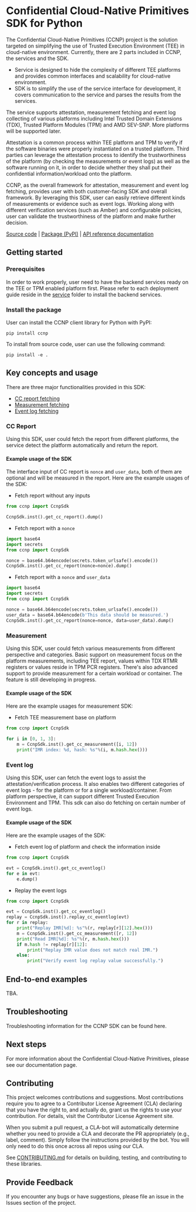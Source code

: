 # Confidential Cloud-Native Primitives SDK for Python

The Confidential Cloud-Native Primitives (CCNP) project is the solution targeted on simplifying the use of Trusted Execution Environment (TEE) in cloud-native environment. Currently, there are 2 parts included in CCNP, the services and the SDK.

- Service is designed to hide the complexity of different TEE platforms and provides common interfaces and scalability for cloud-native environment.
- SDK is to simplify the use of the service interface for development, it covers communication to the service and parses the results from the services.

The service supports attestation, measurement fetching and event log collecting of various platforms including Intel Trusted Domain Extensions (TDX), Trusted Platform Modules (TPM) and AMD SEV-SNP. More platforms will be supported later.

Attestation is a common process within TEE platform and TPM to verify if the software binaries were properly instantiated on a trusted platform. Third parties can leverage the attestation process to identify the trustworthiness of the platform (by checking the measurements or event logs) as well as the software running on it, in order to decide whether they shall put their confidential information/workload onto the platform.

CCNP, as the overall framework for attestation, measurement and event log fetching, provides user with both customer-facing SDK and overall framework. By leveraging this SDK, user can easily retrieve different kinds of measurements or evidence such as event logs. Working along with different verification services (such as Amber) and configurable policies, user can validate the trustworthiness of the  platform and make further decision.

[Source code][source_code]
| [Package (PyPI)][ccnp_pypi]
| [API reference documentation][api_doc]

## Getting started

### Prerequisites
In order to work properly, user need to have the backend services ready on the TEE or TPM enabled platform first. Please refer to each deployment guide reside in the [service](../../service/) folder to install the backend services.

### Install the package
User can install the CCNP client library for Python with PyPI:

```
pip install ccnp
```

To install from source code, user can use the following command:

```
pip install -e .
```

## Key concepts and usage
There are three major functionalities provided in this SDK:

* [CC report fetching](#cc-report)
* [Measurement fetching](#measurement)
* [Event log fetching](#event-log)

### CC Report

Using this SDK, user could fetch the report from different platforms, the service detect the platform automatically and return the report.

#### Example usage of the SDK

The interface input of CC report is `nonce` and `user_data`, both of them are optional and will be measured in the report.
Here are the example usages of the SDK:

* Fetch report without any inputs
```python
from ccnp import CcnpSdk

CcnpSdk.inst().get_cc_report().dump()

```

* Fetch report with a `nonce`
```python
import base64
import secrets
from ccnp import CcnpSdk

nonce = base64.b64encode(secrets.token_urlsafe().encode())
CcnpSdk.inst().get_cc_report(nonce=nonce).dump()

```

* Fetch report with a `nonce` and `user_data`
```python
import base64
import secrets
from ccnp import CcnpSdk

nonce = base64.b64encode(secrets.token_urlsafe().encode())
user_data = base64.b64encode(b'This data should be measured.')
CcnpSdk.inst().get_cc_report(nonce=nonce, data=user_data).dump()

```

### Measurement

Using this SDK, user could fetch various measurements from different perspective and categories.
Basic support on measurement focus on the platform measurements, including TEE report, values within TDX RTMR registers or values reside in TPM PCR registers.
There's also advanced support to provide measurement for a certain workload or container. The feature is still developing in progress.

#### Example usage of the SDK

Here are the example usages for measurement SDK:

* Fetch TEE measurement base on platform
```python
from ccnp import CcnpSdk

for i in [0, 1, 3]:
    m = CcnpSdk.inst().get_cc_measurement([i, 12])
    print("IMR index: %d, hash: %s"%(i, m.hash.hex()))

```

### Event log

Using this SDK, user can fetch the event logs to assist the attestation/verification process. It also enables two different categories of event logs - for the platform or for a single workload/container.
From platform perspective, it can support different Trusted Execution Environment and TPM. This sdk can also do fetching on certain number of event logs.

#### Example usage of the SDK

Here are the example usages of the SDK:

* Fetch event log of platform and check the information inside
```python
from ccnp import CcnpSdk

evt = CcnpSdk.inst().get_cc_eventlog()
for e in evt:
    e.dump()

```

* Replay the event logs
```python
from ccnp import CcnpSdk

evt = CcnpSdk.inst().get_cc_eventlog()
replay = CcnpSdk.inst().replay_cc_eventlog(evt)
for r in replay:
    print("Replay IMR[%d]: %s"%(r, replay[r][12].hex()))
    m = CcnpSdk.inst().get_cc_measurement([r, 12])
    print("Read IMR[%d]: %s"%(r, m.hash.hex()))
    if m.hash != replay[r][12]:
        print("Replay IMR value does not match real IMR.")
    else:
        print("Verify event log replay value successfully.")
```

## End-to-end examples

TBA.

## Troubleshooting

Troubleshooting information for the CCNP SDK can be found here.

## Next steps
For more information about the Confidential Cloud-Native Primitives, please see our documentation page.

## Contributing
This project welcomes contributions and suggestions. Most contributions require you to agree to a Contributor License Agreement (CLA) declaring that you have the right to, and actually do, grant us the rights to use your contribution. For details, visit the Contributor License Agreement site.

When you submit a pull request, a CLA-bot will automatically determine whether you need to provide a CLA and decorate the PR appropriately (e.g., label, comment). Simply follow the instructions provided by the bot. You will only need to do this once across all repos using our CLA.

See [CONTRIBUTING.md](../../CONTRIBUTING.md) for details on building, testing, and contributing to these libraries.

## Provide Feedback
If you encounter any bugs or have suggestions, please file an issue in the Issues section of the project.

<!-- LINKS -->
[source_code]: https://github.com/cc-api/confidential-cloud-native-primitives/tree/main/sdk/python3
[ccnp_pypi]: https://pypi.org/project/ccnp/
[api_doc]: https://github.com/cc-api/cc-trusted-api?tab=readme-ov-file#3-apis
